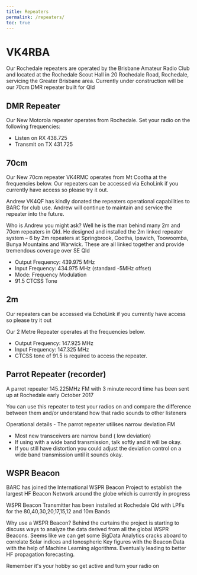 ```yaml
---
title: Repeaters
permalink: /repeaters/
toc: true
---
```


# VK4RBA

Our Rochedale repeaters are operated by the Brisbane Amateur Radio Club and located at
the Rochedale Scout Hall in 20 Rochedale Road, Rochedale, servicing the Greater Brisbane area.
Currently under construction will be our 70cm DMR repeater built for Qld

## DMR Repeater

Our New Motorola repeater operates from Rochedale. Set your radio on the following frequencies:

   * Listen on RX 438.725
   * Transmit on TX 431.725

## 70cm

Our New 70cm repeater VK4RMC operates from Mt Cootha at the frequencies below. Our repeaters can be accessed via EchoLink if you currently have access so please try it out.

Andrew VK4QF has kindly donated the repeaters operational capabilities to BARC for club use.  Andrew will continue to maintain and service the repeater into the future.  

Who is Andrew you might ask?  Well he is the man behind many 2m and 70cm repeaters in Qld.  He designed and installed the 2m linked repeater system – 6 by 2m repeaters at Springbrook, Cootha, Ipswich, Toowoomba, Bunya Mountains and Warwick.  These are all linked together and provide tremendous coverage over SE Qld

* Output Frequency: 439.975 MHz
* Input Frequency: 434.975 MHz (standard -5MHz offset)
* Mode: Frequency Modulation
* 91.5 CTCSS Tone

## 2m

Our repeaters can be accessed via EchoLink if you currently have access so please try it out

Our 2 Metre Repeater operates at the frequencies below.

* Output Frequency: 147.925 MHz
* Input Frequency: 147.325 MHz
* CTCSS tone of 91.5 is required to access the repeater. 

## Parrot Repeater (recorder)

A parrot repeater 145.225MHz FM with 3 minute record time has been sent up at Rochedale early October 2017

You can use this repeater to test your radios on and compare the difference between them and/or understand how that radio sounds to other listeners

Operational details - The parrot repeater utilises narrow deviation FM

* Most new transceivers are narrow band ( low deviation)
* If using with a wide band transmission, talk softly and it will be okay.
* If you still have distortion you could adjust the deviation control on a wide band transmission until it sounds okay.

## WSPR Beacon

BARC has joined the International WSPR Beacon Project to establish the largest HF Beacon Network around the globe which is currently in progress

WSPR Beacon Transmitter has been installed at Rochedale Qld with LPFs for the 80,40,30,20,17,15,12 and 10m Bands

Why use a WSPR Beacon?
Behind the curtains the project is starting to discuss ways to analyze the data derived from all the global WSPR Beacons. Seems like we can get some BigData Analytics cracks aboard to correlate Solar indices and Ionospheric Key figures with the Beacon Data with the help of Machine Learning algorithms. Eventually leading to better HF propagation forecasting.

Remember it's your hobby so get active and turn your radio on
